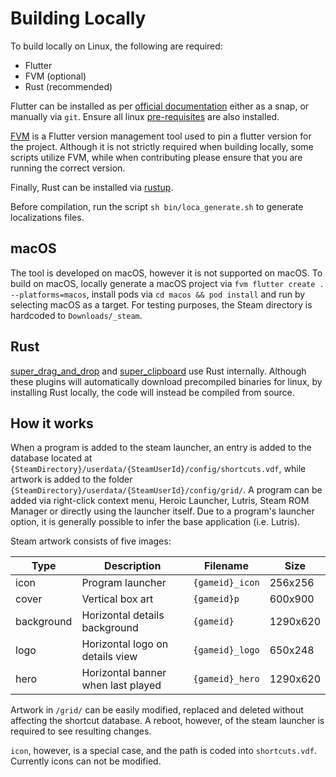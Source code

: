 # Building Locally

To build locally on Linux, the following are required:

- Flutter
- FVM (optional)
- Rust (recommended)

Flutter can be installed as per [official documentation](https://docs.flutter.dev/get-started/install/linux) either as a snap, or manually via `git`. Ensure all linux [pre-requisites](https://docs.flutter.dev/get-started/install/linux#linux-prerequisites) are also installed.

[FVM](https://fvm.app/) is a Flutter version management tool used to pin a flutter version for the project. Although it is not strictly required when building locally, some scripts utilize FVM, while when contributing please ensure that you are running the correct version.

Finally, Rust can be installed via [rustup](https://www.rust-lang.org/tools/install).

Before compilation, run the script `sh bin/loca_generate.sh` to generate localizations files.

## macOS

The tool is developed on macOS, however it is not supported on macOS. To build on macOS, locally generate a macOS project via `fvm flutter create . --platforms=macos`, install pods via `cd macos && pod install` and run by selecting macOS as a target. For testing purposes, the Steam directory is hardcoded to `Downloads/_steam`.

## Rust

[super_drag_and_drop](https://pub.dev/packages/super_drag_and_drop) and [super_clipboard](https://pub.dev/packages/super_clipboard) use Rust internally. Although these plugins will automatically download precompiled binaries for linux, by installing Rust locally, the code will instead be compiled from source.

## How it works

When a program is added to the steam launcher, an entry is added to the database located at `{SteamDirectory}/userdata/{SteamUserId}/config/shortcuts.vdf`, while artwork is added to the folder `{SteamDirectory}/userdata/{SteamUserId}/config/grid/`. A program can be added via right-click context menu, Heroic Launcher, Lutris, Steam ROM Manager or directly using the launcher itself. Due to a program's launcher option, it is generally possible to infer the base application (i.e. Lutris).

Steam artwork consists of five images:

| Type       | Description                        | Filename        | Size     |
| ---------- | ---------------------------------- | --------------- | -------- |
| icon       | Program launcher                   | `{gameid}_icon` | 256x256  |
| cover      | Vertical box art                   | `{gameid}p`     | 600x900  |
| background | Horizontal details background      | `{gameid}`      | 1290x620 |
| logo       | Horizontal logo on details view    | `{gameid}_logo` | 650x248  |
| hero       | Horizontal banner when last played | `{gameid}_hero` | 1290x620 |

Artwork in `/grid/` can be easily modified, replaced and deleted without affecting the shortcut database. A reboot, however, of the steam launcher is required to see resulting changes.

`icon`, however, is a special case, and the path is coded into `shortcuts.vdf`. Currently icons can not be modified.
